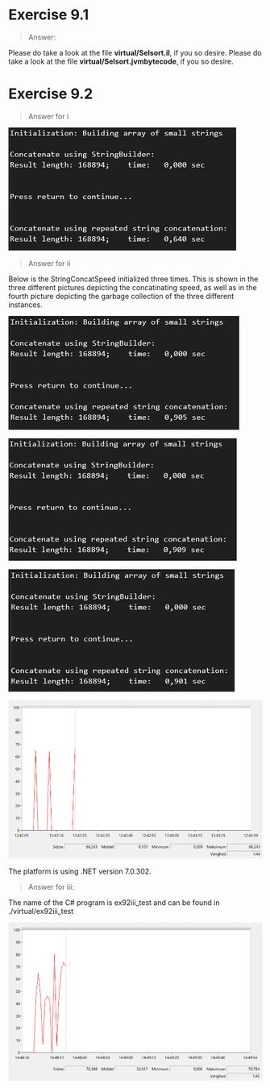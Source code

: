 # Exercise 9.1

> Answer:

Please do take a look at the file **virtual/Selsort.il**, if you so desire.
Please do take a look at the file **virtual/Selsort.jvmbytecode**, if you so desire.

# Exercise 9.2

>Answer for i

![image of string concatenation benchmarks](./Assignment08/pics/9_2_i.png)

>Answer for ii

Below is the StringConcatSpeed initialized three times. This is shown in the three different pictures depicting the concatinating speed, as well as in the fourth picture depicting the garbage collection of the three different instances.

![Benchmarks](./Assignment08/pics/9_2_ii_1.png)

![Benchmarks](./Assignment08/pics/9_2_ii_2.png)

![Benchmarks](./Assignment08/pics/9_2_ii_3.png)

![Benchmarks](./Assignment08/pics/9_2_ii_peaks.png)

The platform is using .NET version 7.0.302.


> Answer for iii:

The name of the C# program is ex92iii_test and can be found in ./virtual/ex92iii_test

![Benchmarks](./Assignment08/pics/9_2_iii.png)
